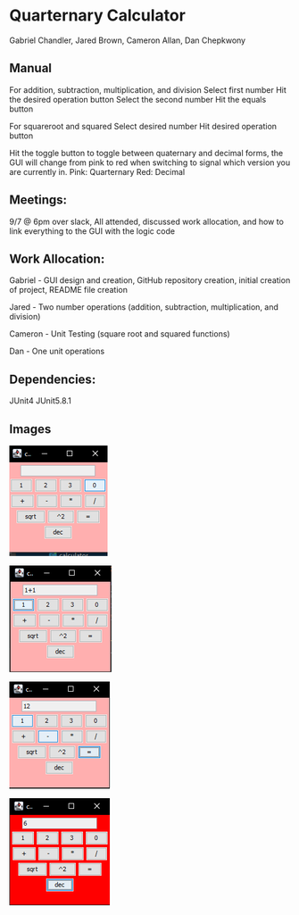 # Quarternary Calculator
Gabriel Chandler, Jared Brown, Cameron Allan, Dan Chepkwony

## Manual
For addition, subtraction, multiplication, and division
Select first number
Hit the desired operation button
Select the second number
Hit the equals button

For squareroot and squared
Select desired number
Hit desired operation button

Hit the toggle button to toggle between quaternary and decimal forms, the GUI will change from pink to red when switching to signal which version you are currently in. Pink: Quarternary Red: Decimal

## Meetings:
9/7 @ 6pm over slack, All attended, discussed work allocation, and how to link everything to the GUI with the logic code

## Work Allocation:
Gabriel - GUI design and creation, GitHub repository creation, initial creation of project, README file creation

Jared - Two number operations (addition, subtraction, multiplication, and division)

Cameron - Unit Testing (square root and squared functions)

Dan - One unit operations

## Dependencies:
JUnit4
JUnit5.8.1

## Images
![Calc Image](/Images/CalcImage.PNG)

![Addition Example](/Images/AdditionExample.PNG)

![QuarternaryExample](/Images/QuarternaryExample.PNG)

![Decimal Example](/Images/DecimalExample.PNG)